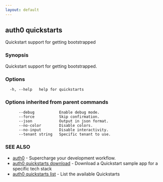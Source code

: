 ```yaml
---
layout: default
---
```

## auth0 quickstarts

Quickstart support for getting bootstrapped

### Synopsis

Quickstart support for getting bootstrapped.

### Options

```
  -h, --help   help for quickstarts
```

### Options inherited from parent commands

```
      --debug           Enable debug mode.
      --force           Skip confirmation.
      --json            Output in json format.
      --no-color        Disable colors.
      --no-input        Disable interactivity.
      --tenant string   Specific tenant to use.
```

### SEE ALSO

* [auth0](/auth0-cli/)	 - Supercharge your development workflow.
* [auth0 quickstarts download](auth0_quickstarts_download.md)	 - Download a Quickstart sample app for a specific tech stack
* [auth0 quickstarts list](auth0_quickstarts_list.md)	 - List the available Quickstarts

